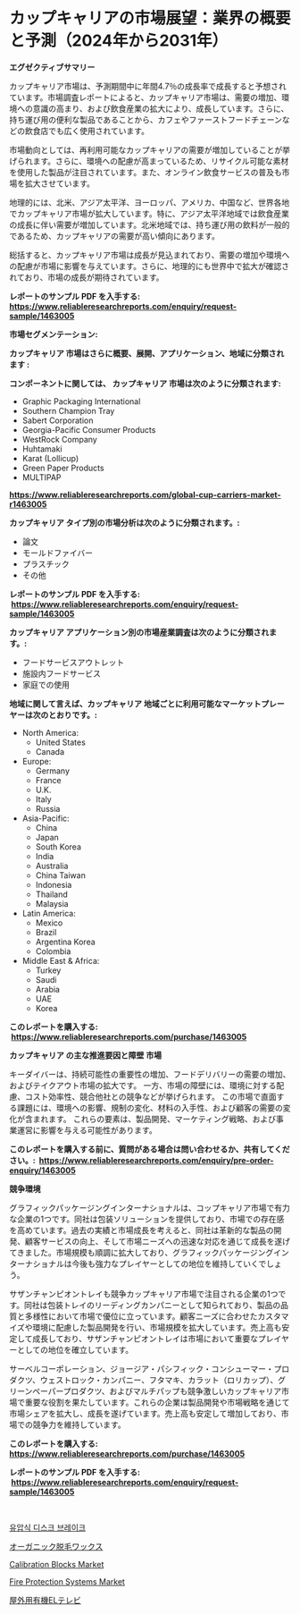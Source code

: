 <p><h1>カップキャリアの市場展望：業界の概要と予測（2024年から2031年）</h1></p><p><strong>エグゼクティブサマリー</strong></p>
<p><p>カップキャリア市場は、予測期間中に年間4.7％の成長率で成長すると予想されています。市場調査レポートによると、カップキャリア市場は、需要の増加、環境への意識の高まり、および飲食産業の拡大により、成長しています。さらに、持ち運び用の便利な製品であることから、カフェやファーストフードチェーンなどの飲食店でも広く使用されています。</p><p>市場動向としては、再利用可能なカップキャリアの需要が増加していることが挙げられます。さらに、環境への配慮が高まっているため、リサイクル可能な素材を使用した製品が注目されています。また、オンライン飲食サービスの普及も市場を拡大させています。</p><p>地理的には、北米、アジア太平洋、ヨーロッパ、アメリカ、中国など、世界各地でカップキャリア市場が拡大しています。特に、アジア太平洋地域では飲食産業の成長に伴い需要が増加しています。北米地域では、持ち運び用の飲料が一般的であるため、カップキャリアの需要が高い傾向にあります。</p><p>総括すると、カップキャリア市場は成長が見込まれており、需要の増加や環境への配慮が市場に影響を与えています。さらに、地理的にも世界中で拡大が確認されており、市場の成長が期待されています。</p></p>
<p><strong>レポートのサンプル PDF を入手する: <a href="https://www.reliableresearchreports.com/enquiry/request-sample/1463005">https://www.reliableresearchreports.com/enquiry/request-sample/1463005</a></strong></p>
<p><strong>市場セグメンテーション:</strong></p>
<p><strong> カップキャリア 市場はさらに概要、展開、アプリケーション、地域に分類されます :</strong></p>
<p><strong>コンポーネントに関しては、 カップキャリア 市場は次のように分類されます: &nbsp;</strong></p>
<p><ul><li>Graphic Packaging International</li><li>Southern Champion Tray</li><li>Sabert Corporation</li><li>Georgia-Pacific Consumer Products</li><li>WestRock Company</li><li>Huhtamaki</li><li>Karat (Lollicup)</li><li>Green Paper Products</li><li>MULTIPAP</li></ul></p>
<p><strong><a href="https://www.reliableresearchreports.com/global-cup-carriers-market-r1463005">https://www.reliableresearchreports.com/global-cup-carriers-market-r1463005</a></strong></p>
<p><strong> カップキャリア タイプ別の市場分析は次のように分類されます。:</strong></p>
<p><ul><li>論文</li><li>モールドファイバー</li><li>プラスチック</li><li>その他</li></ul></p>
<p><strong>レポートのサンプル PDF を入手する: &nbsp;<a href="https://www.reliableresearchreports.com/enquiry/request-sample/1463005">https://www.reliableresearchreports.com/enquiry/request-sample/1463005</a></strong></p>
<p><strong> カップキャリア アプリケーション別の市場産業調査は次のように分類されます。:</strong></p>
<p><ul><li>フードサービスアウトレット</li><li>施設内フードサービス</li><li>家庭での使用</li></ul></p>
<p><strong>地域に関して言えば、カップキャリア 地域ごとに利用可能なマーケットプレーヤーは次のとおりです。:</strong></p>
<p><ul>
    <li>
        North America:
        <ul>
            <li>United States</li>
            <li>Canada</li>
        </ul>
    </li>
    <li>
        Europe:
        <ul>
            <li>Germany</li>
            <li>France</li>
            <li>U.K.</li>
            <li>Italy</li>
            <li>Russia</li>
        </ul>
    </li>
    <li>
        Asia-Pacific:
        <ul>
            <li>China</li>
            <li>Japan</li>
            <li>South Korea</li>
            <li>India</li>
            <li>Australia</li>
            <li>China Taiwan</li>
            <li>Indonesia</li>
            <li>Thailand</li>
            <li>Malaysia</li>
        </ul>
    </li>
    <li>
        Latin America:
        <ul>
            <li>Mexico</li>
            <li>Brazil</li>
            <li>Argentina Korea</li>
            <li>Colombia</li>
        </ul>
    </li>
    <li>
        Middle East & Africa:
        <ul>
            <li>Turkey</li>
            <li>Saudi</li>
            <li>Arabia</li>
            <li>UAE</li>
            <li>Korea</li>
        </ul>
    </li>
    </ul></p>
<p><strong>このレポートを購入する: &nbsp;<a href="https://www.reliableresearchreports.com/purchase/1463005">https://www.reliableresearchreports.com/purchase/1463005</a></strong></p>
<p><strong>カップキャリア の主な推進要因と障壁 市場</strong></p>
<p><p>キーダイバーは、持続可能性の重要性の増加、フードデリバリーの需要の増加、およびテイクアウト市場の拡大です。 一方、市場の障壁には、環境に対する配慮、コスト効率性、競合他社との競争などが挙げられます。 この市場で直面する課題には、環境への影響、規制の変化、材料の入手性、および顧客の需要の変化が含まれます。 これらの要素は、製品開発、マーケティング戦略、および事業運営に影響を与える可能性があります。</p></p>
<p><strong>このレポートを購入する前に、質問がある場合は問い合わせるか、共有してください。:&nbsp; <a href="https://www.reliableresearchreports.com/enquiry/pre-order-enquiry/1463005">https://www.reliableresearchreports.com/enquiry/pre-order-enquiry/1463005</a></strong></p>
<p><strong>競争環境</strong></p>
<p><p>グラフィックパッケージングインターナショナルは、コップキャリア市場で有力な企業の1つです。同社は包装ソリューションを提供しており、市場での存在感を高めています。過去の実績と市場成長を考えると、同社は革新的な製品の開発、顧客サービスの向上、そして市場ニーズへの迅速な対応を通じて成長を遂げてきました。市場規模も順調に拡大しており、グラフィックパッケージングインターナショナルは今後も強力なプレイヤーとしての地位を維持していくでしょう。</p><p>サザンチャンピオントレイも競争カップキャリア市場で注目される企業の1つです。同社は包装トレイのリーディングカンパニーとして知られており、製品の品質と多様性において市場で優位に立っています。顧客ニーズに合わせたカスタマイズや環境に配慮した製品開発を行い、市場規模を拡大しています。売上高も安定して成長しており、サザンチャンピオントレイは市場において重要なプレイヤーとしての地位を確立しています。</p><p>サーベルコーポレーション、ジョージア・パシフィック・コンシューマー・プロダクツ、ウェストロック・カンパニー、フタマキ、カラット（ロリカップ）、グリーンペーパープロダクツ、およびマルチパップも競争激しいカップキャリア市場で重要な役割を果たしています。これらの企業は製品開発や市場戦略を通じて市場シェアを拡大し、成長を遂げています。売上高も安定して増加しており、市場での競争力を維持しています。</p></p>
<p><strong>このレポートを購入する: &nbsp; <a href="https://www.reliableresearchreports.com/purchase/1463005">https://www.reliableresearchreports.com/purchase/1463005</a></strong></p>
<p><strong>レポートのサンプル PDF を入手する: &nbsp;<a href="https://www.reliableresearchreports.com/enquiry/request-sample/1463005">https://www.reliableresearchreports.com/enquiry/request-sample/1463005</a></strong><strong></strong></p>
<p>&nbsp;</p>
<p><p><a href="https://medium.com/@jordanilliamson678678_12326/%EC%88%98%EB%A0%A5-%EB%94%94%EC%8A%A4%ED%81%AC-%EB%B8%8C%EB%A0%88%EC%9D%B4%ED%81%AC-%EC%8B%9C%EC%9E%A5%EC%9D%80-%EC%8B%9C%EC%9E%A5-%EC%A0%90%EC%9C%A0%EC%9C%A8-%EC%8B%9C%EC%9E%A5-%ED%8A%B8%EB%A0%8C%EB%93%9C-%EB%B0%8F-%EC%8B%9C%EC%9E%A5-%EC%84%B1%EC%9E%A5%EC%97%90-%EB%8C%80%ED%95%9C-%EC%A0%95%EB%B3%B4%EB%A5%BC-%EC%A0%9C%EA%B3%B5%ED%95%A9%EB%8B%88%EB%8B%A4-41d2995ea880">유압식 디스크 브레이크</a></p><p><a href="https://github.com/MosesSpinka1914/Market-Research-Report-List-1/blob/main/591411730736.md">オーガニック脱毛ワックス</a></p><p><a href="https://view.publitas.com/reportprime-1/calibration-blocks-market-analysis-its-cagr-market-segmentation-and-global-industry-overview/">Calibration Blocks Market</a></p><p><a href="https://gamy-alyssum-396.notion.site/Fire-Protection-Systems-Market-Competitive-Analysis-Market-Trends-and-Forecast-to-2031-a358f991fab24801a2a44b9033bf57ce">Fire Protection Systems Market</a></p><p><a href="https://github.com/bevdtkn4419963/Market-Research-Report-List-1/blob/main/247159330735.md">屋外用有機ELテレビ</a></p></p>